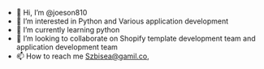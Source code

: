 - 👋 Hi, I’m @joeson810
- 👀 I’m interested in Python and Various application development
- 🌱 I’m currently learning python
- 💞️ I’m looking to collaborate on Shopify template development team and application development team
- 📫 How to reach me Szbisea@gamil.co,

<!---
joeson810/joeson810 is a ✨ special ✨ repository because its `README.md` (this file) appears on your GitHub profile.
You can click the Preview link to take a look at your changes.
--->
